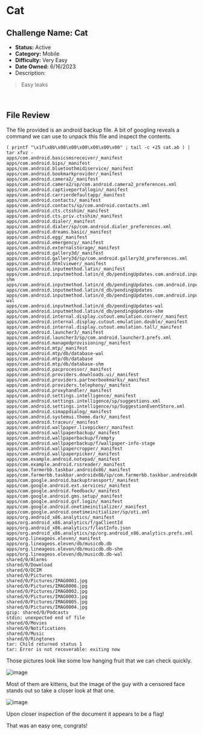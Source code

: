 # Cat
Challenge Name: Cat
-------------------

*   **Status:** Active
*   **Category:** Mobile
*   **Difficulty:** Very Easy
*   **Date Owned:** 6/16/2023
*   Description:

> Easy leaks

<br>

File Review
-----------

The file provided is an android backup file. A bit of googling reveals a command we can use to unpack this file and inspect the contents.

```text-plain
( printf "\x1f\x8b\x08\x00\x00\x00\x00\x00" ; tail -c +25 cat.ab ) |  tar xfvz -
apps/com.android.basicsmsreceiver/_manifest
apps/com.android.bips/_manifest
apps/com.android.bluetoothmidiservice/_manifest
apps/com.android.bookmarkprovider/_manifest
apps/com.android.camera2/_manifest
apps/com.android.camera2/sp/com.android.camera2_preferences.xml
apps/com.android.captiveportallogin/_manifest
apps/com.android.carrierdefaultapp/_manifest
apps/com.android.contacts/_manifest
apps/com.android.contacts/sp/com.android.contacts.xml
apps/com.android.cts.ctsshim/_manifest
apps/com.android.cts.priv.ctsshim/_manifest
apps/com.android.dialer/_manifest
apps/com.android.dialer/sp/com.android.dialer_preferences.xml
apps/com.android.dreams.basic/_manifest
apps/com.android.egg/_manifest
apps/com.android.emergency/_manifest
apps/com.android.externalstorage/_manifest
apps/com.android.gallery3d/_manifest
apps/com.android.gallery3d/sp/com.android.gallery3d_preferences.xml
apps/com.android.htmlviewer/_manifest
apps/com.android.inputmethod.latin/_manifest
apps/com.android.inputmethod.latin/d_db/pendingUpdates.com.android.inputmethod.latin-shm
apps/com.android.inputmethod.latin/d_db/pendingUpdates.com.android.inputmethod.latin
apps/com.android.inputmethod.latin/d_db/pendingUpdates
apps/com.android.inputmethod.latin/d_db/pendingUpdates.com.android.inputmethod.latin-wal
apps/com.android.inputmethod.latin/d_db/pendingUpdates-wal
apps/com.android.inputmethod.latin/d_db/pendingUpdates-shm
apps/com.android.internal.display.cutout.emulation.corner/_manifest
apps/com.android.internal.display.cutout.emulation.double/_manifest
apps/com.android.internal.display.cutout.emulation.tall/_manifest
apps/com.android.launcher3/_manifest
apps/com.android.launcher3/sp/com.android.launcher3.prefs.xml
apps/com.android.managedprovisioning/_manifest
apps/com.android.mtp/_manifest
apps/com.android.mtp/db/database-wal
apps/com.android.mtp/db/database
apps/com.android.mtp/db/database-shm
apps/com.android.pacprocessor/_manifest
apps/com.android.providers.downloads.ui/_manifest
apps/com.android.providers.partnerbookmarks/_manifest
apps/com.android.providers.telephony/_manifest
apps/com.android.proxyhandler/_manifest
apps/com.android.settings.intelligence/_manifest
apps/com.android.settings.intelligence/sp/suggestions.xml
apps/com.android.settings.intelligence/sp/SuggestionEventStore.xml
apps/com.android.simappdialog/_manifest
apps/com.android.systemui.theme.dark/_manifest
apps/com.android.traceur/_manifest
apps/com.android.wallpaper.livepicker/_manifest
apps/com.android.wallpaperbackup/_manifest
apps/com.android.wallpaperbackup/f/empty
apps/com.android.wallpaperbackup/f/wallpaper-info-stage
apps/com.android.wallpapercropper/_manifest
apps/com.android.wallpaperpicker/_manifest
apps/com.example.android.notepad/_manifest
apps/com.example.android.rssreader/_manifest
apps/com.farmerbb.taskbar.androidx86/_manifest
apps/com.farmerbb.taskbar.androidx86/sp/com.farmerbb.taskbar.androidx86_preferences.xml
apps/com.google.android.backuptransport/_manifest
apps/com.google.android.ext.services/_manifest
apps/com.google.android.feedback/_manifest
apps/com.google.android.gms.setup/_manifest
apps/com.google.android.gsf.login/_manifest
apps/com.google.android.onetimeinitializer/_manifest
apps/com.google.android.onetimeinitializer/sp/oti.xml
apps/org.android_x86.analytics/_manifest
apps/org.android_x86.analytics/f/gaClientId
apps/org.android_x86.analytics/f/lastInfo.json
apps/org.android_x86.analytics/sp/org.android_x86.analytics.prefs.xml
apps/org.lineageos.eleven/_manifest
apps/org.lineageos.eleven/db/musicdb.db
apps/org.lineageos.eleven/db/musicdb.db-shm
apps/org.lineageos.eleven/db/musicdb.db-wal
shared/0/Alarms
shared/0/Download
shared/0/DCIM
shared/0/Pictures
shared/0/Pictures/IMAG0001.jpg
shared/0/Pictures/IMAG0006.jpg
shared/0/Pictures/IMAG0002.jpg
shared/0/Pictures/IMAG0003.jpg
shared/0/Pictures/IMAG0005.jpg
shared/0/Pictures/IMAG0004.jpg
gzip: shared/0/Podcasts
stdin: unexpected end of file
shared/0/Movies
shared/0/Notifications
shared/0/Music
shared/0/Ringtones
tar: Child returned status 1
tar: Error is not recoverable: exiting now
```

Those pictures look like some low hanging fruit that we can check quickly.

![image](https://github.com/Arcsin00/HTB-Walkthroughs/assets/110564012/e1b70bcf-26ac-4226-8a66-d5058f55c9d1)


Most of them are kittens, but the image of the guy with a censored face stands out so take a closer look at that one.

![image](https://github.com/Arcsin00/HTB-Walkthroughs/assets/110564012/ff7d1cd8-4e52-4de2-9d09-2b6abb57a108)


Upon closer inspection of the document it appears to be a flag!

That was an easy one, congrats!
